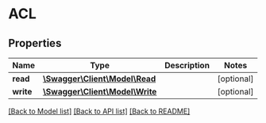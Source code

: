 # ACL

## Properties
Name | Type | Description | Notes
------------ | ------------- | ------------- | -------------
**read** | [**\Swagger\Client\Model\Read**](Read.md) |  | [optional] 
**write** | [**\Swagger\Client\Model\Write**](Write.md) |  | [optional] 

[[Back to Model list]](../README.md#documentation-for-models) [[Back to API list]](../README.md#documentation-for-api-endpoints) [[Back to README]](../README.md)


